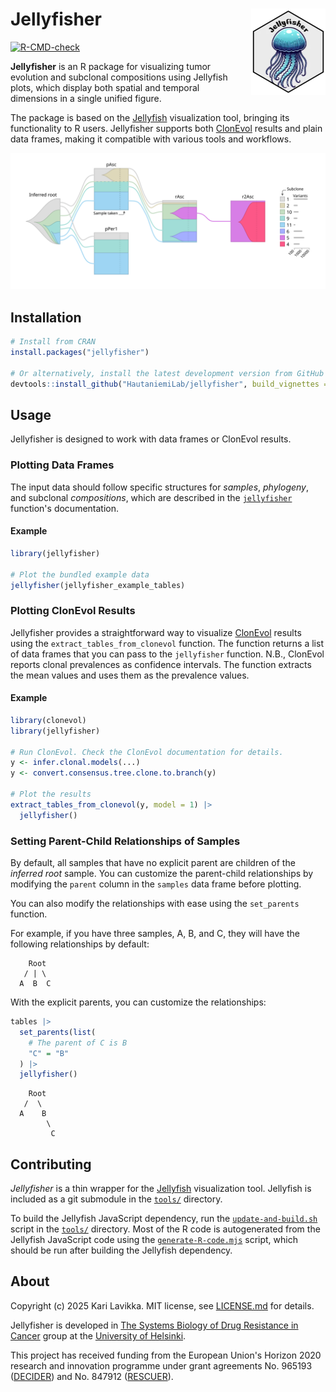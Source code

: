 # <img src="man/figures/logo.webp" alt="Jellyfisher hexagon" align="right" height="138" style="margin-left: 0.5em" /> Jellyfisher

<!-- badges: start -->

[![R-CMD-check](https://github.com/HautaniemiLab/jellyfisher/actions/workflows/R-CMD-check.yaml/badge.svg)](https://github.com/HautaniemiLab/jellyfisher/actions/workflows/R-CMD-check.yaml)

<!-- badges: end -->

**Jellyfisher** is an R package for visualizing tumor evolution and subclonal
compositions using Jellyfish plots, which display both spatial and temporal
dimensions in a single unified figure.

The package is based on the
[Jellyfish](https://github.com/HautaniemiLab/jellyfish) visualization tool,
bringing its functionality to R users. Jellyfisher supports both
[ClonEvol](https://github.com/hdng/clonevol) results and plain data frames,
making it compatible with various tools and workflows.

![Jellyfisher Example Plot](https://raw.githubusercontent.com/HautaniemiLab/jellyfish/refs/heads/main/docs/example.svg)

## Installation

```R
# Install from CRAN
install.packages("jellyfisher")

# Or alternatively, install the latest development version from GitHub
devtools::install_github("HautaniemiLab/jellyfisher", build_vignettes = TRUE)
```

## Usage

Jellyfisher is designed to work with data frames or ClonEvol results.

### Plotting Data Frames

The input data should follow specific structures for _samples_, _phylogeny_, and
subclonal _compositions_, which are described in the
[`jellyfisher`](https://hautaniemilab.github.io/jellyfisher/reference/jellyfisher.html)
function's documentation.

#### Example

```R
library(jellyfisher)

# Plot the bundled example data
jellyfisher(jellyfisher_example_tables)
```

### Plotting ClonEvol Results

Jellyfisher provides a straightforward way to visualize
[ClonEvol](https://github.com/hdng/clonevol) results using the
`extract_tables_from_clonevol` function. The function returns a list of data
frames that you can pass to the `jellyfisher` function. N.B., ClonEvol reports
clonal prevalences as confidence intervals. The function extracts the mean
values and uses them as the prevalence values.

#### Example

```R
library(clonevol)
library(jellyfisher)

# Run ClonEvol. Check the ClonEvol documentation for details.
y <- infer.clonal.models(...)
y <- convert.consensus.tree.clone.to.branch(y)

# Plot the results
extract_tables_from_clonevol(y, model = 1) |>
  jellyfisher()
```

### Setting Parent-Child Relationships of Samples

By default, all samples that have no explicit parent are children of the
_inferred root_ sample. You can customize the parent-child relationships by
modifying the `parent` column in the `samples` data frame before plotting.

You can also modify the relationships with ease using the `set_parents`
function.

For example, if you have three samples, A, B, and C, they will have the
following relationships by default:

```
    Root
   / | \
  A  B  C
```

With the explicit parents, you can customize the relationships:

```R
tables |>
  set_parents(list(
    # The parent of C is B
    "C" = "B"
  ) |>
  jellyfisher()
```

```
    Root
   /  \
  A    B
        \
         C
```

## Contributing

_Jellyfisher_ is a thin wrapper for the
[Jellyfish](https://github.com/HautaniemiLab/jellyfish) visualization tool.
Jellyfish is included as a git submodule in the
[`tools/`](https://github.com/HautaniemiLab/jellyfisher/tree/main/tools/) directory.

To build the Jellyfish JavaScript dependency, run the
[`update-and-build.sh`](https://github.com/HautaniemiLab/jellyfisher/tree/main/tools/update-and-build.sh)
script in the
[`tools/`](https://github.com/HautaniemiLab/jellyfisher/tree/main/tools/)
directory. Most of the R code is autogenerated from the Jellyfish JavaScript
code using the
[`generate-R-code.mjs`](https://github.com/HautaniemiLab/jellyfisher/tree/main/tools/generate-R-code.mjs)
script, which should be run after building the Jellyfish dependency.

## About

Copyright (c) 2025 Kari Lavikka. MIT license, see
[LICENSE.md](https://github.com/HautaniemiLab/jellyfisher/tree/main/LICENSE.md)
for details.

Jellyfisher is developed in [The Systems Biology of Drug Resistance in
Cancer](https://www.helsinki.fi/en/researchgroups/systems-biology-of-drug-resistance-in-cancer)
group at the [University of Helsinki](https://www.helsinki.fi/en).

This project has received funding from the European Union's Horizon 2020
research and innovation programme under grant agreements No. 965193
([DECIDER](https://www.deciderproject.eu/)) and No. 847912
([RESCUER](https://www.rescuer.uio.no/)).

